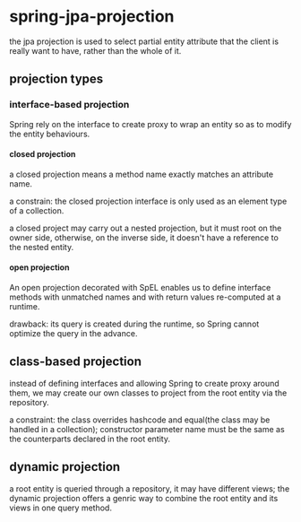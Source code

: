 # spring-jpa-projection

the jpa projection is used to select partial entity attribute that the client is really want to have, rather than the whole of it. 

## projection types

### interface-based projection

Spring rely on the interface to create proxy to wrap an entity so as to modify the entity behaviours.

#### closed projection

a closed projection means a method name exactly matches an attribute name.

a constrain: the closed projection interface is only used as an element type of a collection.

a closed project may carry out a nested projection, but it must root on the owner side, otherwise, on the inverse side, it doesn't have a reference to the nested entity. 

#### open projection 

An open projection decorated with SpEL enables us to define interface methods with unmatched names and with return values re-computed at a runtime.

drawback: its query is created during the runtime, so Spring cannot optimize the query in the advance.

## class-based projection

instead of defining interfaces and allowing Spring to create proxy around them, we may create our own classes to project from the root entity via the repository.

a constraint: the class overrides hashcode and equal(the class may be handled in a collection); constructor parameter name must be the same as the counterparts declared in the root entity. 

## dynamic projection

a root entity is queried through a repository, it may have different views; the dynamic projection offers a genric way to combine the root entity and its views in one query method.



